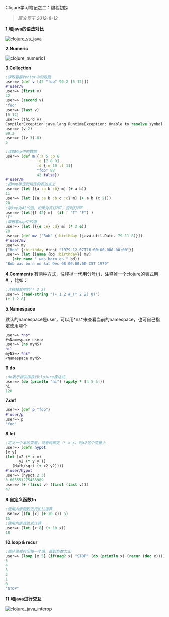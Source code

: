 Clojure学习笔记之二：编程初探
> *原文写于 2012-8-12*

**1.和java的语法对比** 

![clojure_vs_java](https://f.cloud.github.com/assets/2130097/267007/6c4deb16-8e4f-11e2-8e73-69956f76f658.png)


**2.Numeric** 

![clojure_numeric1](https://f.cloud.github.com/assets/2130097/267008/7427364e-8e4f-11e2-84a8-201354eb6163.png)


**3.Collection** 
```clojure
;读取容器Vector中的数据
user=> (def v [42 "foo" 99.2 [5 12]])
#'user/v
user=> (first v)
42
user=> (second v)
"foo"
user=> (last v)
[5 12]
user=> (third v)
CompilerException java.lang.RuntimeException: Unable to resolve symbol: third in this context, compiling:(NO_SOURCE_PATH:128)
user=> (v 2)
99.2
user=> ((v 3) 0)
5

;读取Map中的数据
user=> (def m {:a 5 :b 6 
              :c [7 8 9] 
              :d {:e 10 :f 11} 
              "foo" 88 
              42 false})
#'user/m
;把map绑定到指定的表达式上
user=> (let [{a :a b :b} m] (+ a b))
11
user=> (let [{a :a b :b c :c} m] (+ a b (c 2)))
20
;取key为42的值，如果为真打印T，否则打印F
user=> (let[{f 42} m]  (if f "T" "F") )
"F"
;取嵌套map中的值
user=> (let [{{e :e} :d} m] (* 2 e))
20
user=> (def mv ["Bob" {:birthday (java.util.Date. 79 11 8)}])
#'user/mv
user=> mv
["Bob" {:birthday #inst "1979-12-07T16:00:00.000-00:00"}]
user=> (let [[name {bd :birthday}] mv]
   (str name " was born on " bd))
"Bob was born on Sat Dec 08 00:00:00 CST 1979"
```

**4.Comments** 有两种方式，注释掉一代用分号(;)，注释掉一个clojure的表式用#_，比如： 
```clojure
;注释掉其中的(* 2 2)
user=> (read-string "(+ 1 2 #_(* 2 2) 8)")
(+ 1 2 8)
```

**5.Namespace** 

默认的namespace是user，可以用\*ns\*来查看当前的namespace，也可自己指定使用哪个 
```clojure
user=> *ns*
#<Namespace user>
user=> (ns myNS)
nil
myNS=> *ns*
<Namespace myNS>
```

**6.do** 
```clojure
;do表示按次序执行clojure表达式
user=> (do (println "hi") (apply * [4 5 6]))
hi
120
```

**7.def** 
```clojure
user=> (def p "foo")
#'user/p
user=> p
"foo"
```

**8.let** 
```clojure
;定义一个本地变量，或者说绑定（* x x）到x2这个变量上
user=> (defn hypot
[x y]
(let [x2 (* x x)
      y2 (* y y )]
   (Math/sqrt (+ x2 y2))))
#'user/hypot
user=> (hypot 2 3)
3.605551275463989
user=> (+ (first v) (first (last v)))
47
```

**9.自定义函数fn** 
```clojure
;使用内嵌函数进行加法运算
user=> ((fn [x] (+ 10 x)) 5)
15
;使用内嵌表达式计算
user=> (let [x 8] (+ 10 x))
18
```

**10.loop & recur** 
```clojure
;循环递减打印每一个值，直到负数为止
user=> (loop [x 5] (if(neg? x) "STOP" (do (println x) (recur (dec x)))))
5
4
3
2
1
0
"STOP"
```

**11.和java进行交互** 

![clojure_java_interop](https://f.cloud.github.com/assets/2130097/267005/4aa7f9d4-8e4f-11e2-8811-6fa71aba59f5.png)
